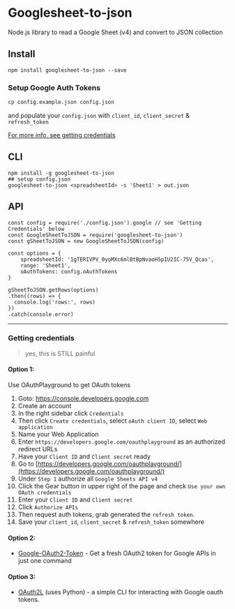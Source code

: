 # Googlesheet-to-json  
Node.js library to read a Google Sheet (v4) and convert to JSON collection

## Install
```
npm install googlesheet-to-json --save
```

### Setup Google Auth Tokens
```sh
cp config.example.json config.json
```
and populate your `config.json` with `client_id`, `client_secret` & `refresh_token`

[For more info, see getting credentials](#getting-credentials)

## CLI
```
npm install -g googlesheet-to-json
## setup config.json
googlesheet-to-json <spreadsheetId> -s 'Sheet1' > out.json
```

## API
```
const config = require('./config.json').google // see 'Getting Credentials' below
const GoogleSheetToJSON = require('googlesheet-to-json')
const gSheetToJSON = new GoogleSheetToJSON(config)

const options = {
    spreadsheetId: '1gTERIVPV_0yoMXc6mlBtBpNvaoH5pIU2IC-75V_Qcas',
    range: 'Sheet1',
    oAuthTokens: config.oAuthTokens
}

gSheetToJSON.getRows(options)
.then((rows) => {
  console.log('rows:', rows)
})
.catch(console.error)
```

----
### Getting credentials
> yes, this is STILL painful

#### Option 1:
Use OAuthPlayground to get OAuth tokens

1. Goto: https://console.developers.google.com
2. Create an account
3. In the right sidebar click `Credentials`
4. Then click `Create credentials`, select `oAuth client ID`, select `Web application`
6. Name your Web Application
7. Enter `https://developers.google.com/oauthplayground` as an authorized redirect URLs
8. Have your `Client ID` and `Client secret` ready
9. Go to [https://developers.google.com/oauthplayground/](https://developers.google.com/oauthplayground/)
10. Under `Step 1` authorize all `Google Sheets API v4`
11. Click the Gear button in upper right of the page and check `Use your own OAuth credentials`
13. Enter your `Client ID` and `Client secret`
14. Click `Authorize APIs`
15. Then request auth tokens, grab generated the `refresh token`.
16. Save your `client_id`, `client_secret` & `refresh_token` somewhere

#### Option 2:
- [Google-OAuth2-Token](https://github.com/h2non/google-oauth2-token) - Get a fresh OAuth2 token for Google APIs in just one command

#### Option 3:
- [OAuth2L](https://github.com/google/oauth2l)
(uses Python) - a simple CLI for interacting with Google oauth tokens.
